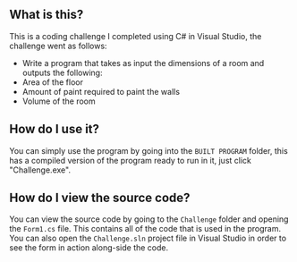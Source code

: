 What is this?
------
This is a coding challenge I completed using C# in Visual Studio, the challenge went as follows:  
* Write a program that takes as input the dimensions of a room and outputs the following:
 * Area of the floor
 * Amount of paint required to paint the walls
 * Volume of the room

How do I use it?
------
You can simply use the program by going into the `BUILT PROGRAM` folder, this has a compiled version of the program ready to run in it, just click "Challenge.exe".

How do I view the source code?
------
You can view the source code by going to the `Challenge` folder and opening the `Form1.cs` file. This contains all of the code that is used in the program.  
You can also open the `Challenge.sln` project file in Visual Studio in order to see the form in action along-side the code.